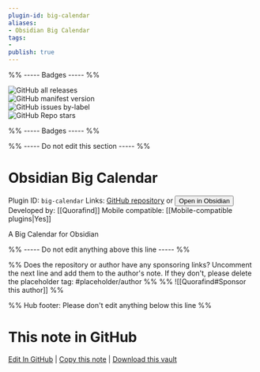 ```yaml
---
plugin-id: big-calendar
aliases:
- Obsidian Big Calendar
tags: 
- 
publish: true
---
```


%% ----- Badges ----- %%

![GitHub all releases](https://img.shields.io/github/downloads/Quorafind/Obsidian-Big-Calendar/total?color=573E7A&logo=github&style=for-the-badge)   
![GitHub manifest version](https://img.shields.io/github/manifest-json/v/Quorafind/Obsidian-Big-Calendar?color=573E7A&logo=github&style=for-the-badge)   
![GitHub issues by-label](https://img.shields.io/github/issues/Quorafind/Obsidian-Big-Calendar/help%20wanted?color=573E7A&logo=github&style=for-the-badge)   
![GitHub Repo stars](https://img.shields.io/github/stars/Quorafind/Obsidian-Big-Calendar?color=573E7A&logo=github&style=for-the-badge)

%% ----- Badges ----- %%

%% ----- Do not edit this section ----- %%

# Obsidian Big Calendar

Plugin ID: `big-calendar`
Links: [GitHub repository](https://github.com/Quorafind/Obsidian-Big-Calendar) or [<button id=HH>Open in Obsidian</button>](obsidian://show-plugin?id=big-calendar)
Developed by: [[Quorafind]]
Mobile compatible: [[Mobile-compatible plugins|Yes]]

A Big Calendar for Obsidian

%% ----- Do not edit anything above this line ----- %% 

%% Does the repository or author have any sponsoring links? Uncomment the next line and add them to the author's note. If they don't, please delete the placeholder tag: #placeholder/author %%
%% ![[Quorafind#Sponsor this author]] %%

%% Hub footer: Please don't edit anything below this line %%

# This note in GitHub

<span class="git-footer">[Edit In GitHub](https://github.dev/obsidian-community/obsidian-hub/blob/main/02%20-%20Community%20Expansions/02.05%20All%20Community%20Expansions/Plugins/big-calendar.md "git-hub-edit-note") | [Copy this note](https://raw.githubusercontent.com/obsidian-community/obsidian-hub/main/02%20-%20Community%20Expansions/02.05%20All%20Community%20Expansions/Plugins/big-calendar.md "git-hub-copy-note") | [Download this vault](https://github.com/obsidian-community/obsidian-hub/archive/refs/heads/main.zip "git-hub-download-vault") </span>
